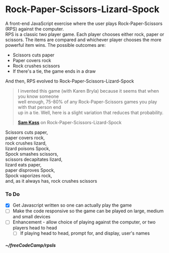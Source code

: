 # Rock-Paper-Scissors-Lizard-Spock  

A front-end JavaScript exercise where the user plays Rock-Paper-Scissors (RPS) against the
computer.  
RPS is a classic two player game. Each player chooses either rock, paper or scissors. The
items are compared and whichever player chooses the more powerful item wins. The possible
outcomes are:  
* Scissors cuts paper  
* Paper covers rock  
* Rock crushes scissors  
* If there's a tie, the game ends in a draw  
  
And then, RPS evolved to Rock-Paper-Scissors-Lizard-Spock  
> I invented this game (with Karen Bryla) because it seems that when you know someone  
> well enough, 75-80% of any Rock-Paper-Scissors games you play with that person end  
> up in a tie. Well, here is a slight variation that reduces that probability.  
>  
> **[Sam Kass](http://www.samkass.com/theories/RPSSL.html)** on Rock-Paper-Scissors-Lizard-Spock  
  
Scissors cuts paper,  
paper covers rock,  
rock crushes lizard,  
lizard poisons Spock,  
Spock smashes scissors,  
scissors decapitates lizard,  
lizard eats paper,  
paper disproves Spock,  
Spock vaporizes rock,  
and, as it always has, rock crushes scissors  

### To Do  
- [x] Get Javascript written so one can actually play the game  
- [ ] Make the code responsive so the game can be played on large, medium and small devices  
- [ ] Enhancement - allow choice of playing against the computer, or two players head to head  
  - [ ] If playing head to head, prompt for, and display, user's names  
  
##### ~/freeCodeCamp/rpsls  
